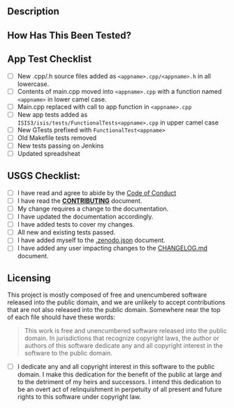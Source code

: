 <!--- Provide a general summary of your changes in the Title above -->

## Description
<!--- Describe your changes in detail -->


## How Has This Been Tested?
<!--- Please describe in detail how you tested your changes. -->
<!--- Include details of your testing environment, and the tests you ran to -->
<!--- see how your change affects other areas of the code, etc. -->


## App Test Checklist 
<!--- What types of changes does your code introduce? Put an `x` in all the boxes that apply: -->
- [ ]  New .cpp/.h source files added as `<appname>.cpp/<appname>.h` in all lowercase.  
- [ ]  Contents of main.cpp moved into `<appname>.cpp` with a function named `<appname>` in lower camel case. 
- [ ]  Main.cpp replaced with call to app function in `<appname>.cpp` 
- [ ]  New app tests added as `ISIS3/isis/tests/FunctionalTests<appname>.cpp` in upper camel case
- [ ]  New GTests prefixed with `FunctionalTest<appname>`
- [ ]  Old Makefile tests removed 
- [ ]  New tests passing on Jenkins
- [ ]  Updated spreadsheat

## USGS Checklist:
<!--- Go over all the following points, and put an `x` in all the boxes that apply. -->
<!--- If you're unsure about any of these, don't hesitate to ask. We're here to help! -->
<!--- - [ ] My code follows the code style of this project. -->
- [ ] I have read and agree to abide by the [Code of Conduct](https://usgs-astrogeology.github.io/code/)
- [ ] I have read the [**CONTRIBUTING**](https://github.com/USGS-Astrogeology/ISIS3/blob/dev/CONTRIBUTING.md) document.
- [ ] My change requires a change to the documentation.
- [ ] I have updated the documentation accordingly.
- [ ] I have added tests to cover my changes.
- [ ] All new and existing tests passed.
- [ ] I have added myself to the [.zenodo.json](https://github.com/USGS-Astrogeology/ISIS3/blob/dev/.zenodo.json) document.
- [ ] I have added any user impacting changes to the [CHANGELOG.md](https://github.com/USGS-Astrogeology/ISIS3/blob/dev/CHANGELOG.md) document.

## Licensing
This project is mostly composed of free and unencumbered software released into the public domain, and we are unlikely to accept contributions that are not also released into the public domain. Somewhere near the top of each file should have these words:

> This work is free and unencumbered software released into the public domain. In jurisdictions that recognize copyright laws, the author or authors of this software dedicate any and all copyright interest in the software to the public domain.

- [ ] I dedicate any and all copyright interest in this software to the public domain. I make this dedication for the benefit of the public at large and to the detriment of my heirs and successors. I intend this dedication to be an overt act of relinquishment in perpetuity of all present and future rights to this software under copyright law.
